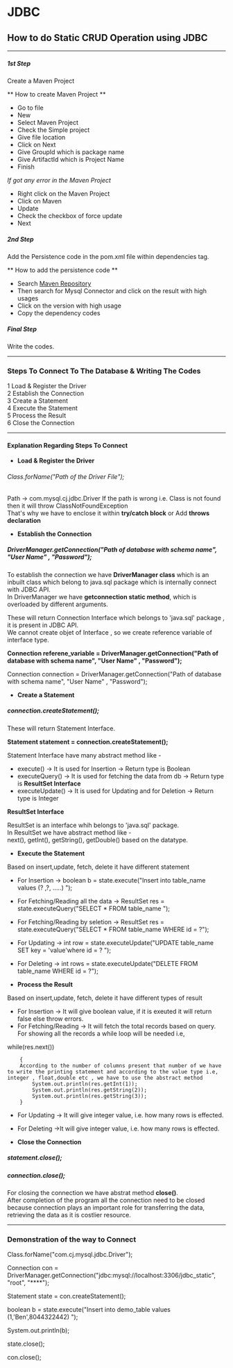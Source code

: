 # JDBC
How to do Static CRUD Operation using JDBC
----

----
##### 1st Step
Create a Maven Project 

** How to create Maven Project **

* Go to file 
* New 
* Select Maven Project 
* Check the Simple project 
* Give file location 
* Click on Next 
* Give GroupId which is package name 
* Give ArtifactId which is Project Name 
* Finish

*If got any error in the Maven Project*

* Right click on the Maven Project 
* Click on Maven 
* Update 
* Check the checkbox of force update
* Next

##### 2nd Step 
Add the Persistence code in the pom.xml file within dependencies tag.

** How to add the persistence code **

* Search [Maven Repository](https://mvnrepository.com/) 
* Then search for Mysql Connector and click on the result with high usages 
* Click on the version with high usage 
* Copy the dependency codes 

##### Final Step
Write the codes.

----

### Steps To Connect To The Database & Writing The Codes


1 Load & Register the Driver <br>
2 Establish the Connection <br>
3 Create a Statement <br>
4 Execute the Statement <br>
5 Process the Result <br>
6 Close the Connection <br>

---

#### Explanation Regarding Steps To Connect

* **Load & Register the Driver**

###### Class.forName("Path of the Driver File"); <br>
Path -> com.mysql.cj.jdbc.Driver
If the path is wrong i.e. Class is not found then it will throw ClassNotFoundException <br>
That's why we have to enclose it within **try/catch block** or Add **throws declaration**

* **Establish the Connection**

##### DriverManager.getConnection("Path of database with schema name", "User Name" , "Password"); <br>
To establish the connection we have **DriverManager class** which is an inbuilt class which belong to java.sql package which is internally connect with JDBC API. <br>
In DriverManager we have **getconnection static method**, which is overloaded by different arguments. <br>

These will return Connection Interface which belongs to 'java.sql' package , it is present in JDBC API.<br>
We cannot create objet of Interface , so we create reference variable of interface type.

**Connection referene_variable = DriverManager.getConnection("Path of database with schema name", "User Name" , "Password");**

Connection connection = DriverManager.getConnection("Path of database with schema name", "User Name" , "Password");


* **Create a Statement**

##### connection.createStatement();
These will return Statement Interface. <br>

**Statement statement = connection.createStatement();**

 Statement Interface have many abstract method like -
 * execute() -> It is used for Insertion -> Return type is Boolean
 * executeQuery() -> It is used for fetching the data from db -> Return type is **ResultSet Interface**
 * executeUpdate() -> It is used for Updating and for Deletion -> Return type is Integer
 
 
 **ResultSet Interface** <br>
 
 ResultSet is an interface whih belongs to 'java.sql' package. <br>
 In ResultSet we have abstract method like - <br>
 next(), getInt(), getString(), getDouble() based on the datatype.
 
 
 * **Execute the Statement**
 
 Based on insert,update, fetch, delete it have different statement
 
 * For Insertion -> boolean b = state.execute("Insert into table_name values (? ,?, .....) ");
 * For Fetching/Reading all the data -> ResultSet res = state.executeQuery("SELECT * FROM table_name ");
 * For Fetching/Reading by seletion -> ResultSet res =  state.executeQuery("SELECT * FROM table_name WHERE id = ?");
 * For Updating ->  int row = state.executeUpdate("UPDATE table_name SET key = 'value'where id = ? ");
* For Deleting -> int rows = state.executeUpdate("DELETE FROM table_name WHERE id = ?"); <br>



 
* **Process the Result**

Based on insert,update, fetch, delete it have different types of result

* For Insertion -> It will give boolean value, if it is exeuted it will return false else throw errors.
* For Fetching/Reading -> It will fetch the total records based on query.
For showing all the records a while loop will be needed i.e, 


while(res.next())
		
		{
		According to the number of columns present that number of we have to write the printing statement and according to the value type i.e, integer , float,double etc , we have to use the abstract method
			System.out.println(res.getInt(1));
			System.out.println(res.getString(2));
			System.out.println(res.getString(3));
		}

* For Updating -> It will give integer value, i.e. how many rows is effected.
* For Deleting ->It will give integer value, i.e. how many rows is effected.


* **Close the Connection**

##### statement.close();
##### connection.close();
For closing the connection we have abstrat method **close()**.<br>
After completion of the program all the connection need to be closed because connection plays an important role for transferring the data, retrieving the data as it is costlier resource.

---

### Demonstration of the way to Connect

Class.forName("com.cj.mysql.jdbc.Driver");

Connection con = DriverManager.getConnection("jdbc:mysql://localhost:3306/jdbc_static", "root", "****");

Statement state = con.createStatement();

boolean b = state.execute("Insert into demo_table values (1,'Ben',8044322442) ");

System.out.println(b);
		
state.close();

con.close();
